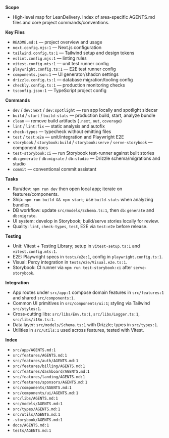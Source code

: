 **Scope**
- High-level map for LeanDelivery. Index of area-specific AGENTS.md files and core project commands/conventions.

**Key Files**
- `README.md:1` — project overview and usage
- `next.config.mjs:1` — Next.js configuration
- `tailwind.config.ts:1` — Tailwind setup and design tokens
- `eslint.config.mjs:1` — linting rules
- `vitest.config.mts:1` — unit test runner config
- `playwright.config.ts:1` — E2E test runner config
- `components.json:1` — UI generator/shadcn settings
- `drizzle.config.ts:1` — database migration/tooling config
- `checkly.config.ts:1` — production monitoring checks
- `tsconfig.json:1` — TypeScript project config

**Commands**
- `dev` / `dev:next` / `dev:spotlight` — run app locally and spotlight sidecar
- `build` / `start` / `build-stats` — production build, start, analyze bundle
- `clean` — remove build artifacts (`.next`, `out`, `coverage`)
- `lint` / `lint:fix` — static analysis and autofix
- `check-types` — typecheck without emitting files
- `test` / `test:e2e` — unit/integration and Playwright E2E
- `storybook` / `storybook:build` / `storybook:serve` / `serve-storybook` — component docs
- `test-storybook:ci` — run Storybook test-runner against built stories
- `db:generate` / `db:migrate` / `db:studio` — Drizzle schema/migrations and studio
- `commit` — conventional commit assistant

**Tasks**
- Run/dev: `npm run dev` then open local app; iterate on features/components.
- Ship: `npm run build && npm start`; use `build-stats` when analyzing bundles.
- DB workflow: update `src/models/Schema.ts:1`, then `db:generate` and `db:migrate`.
- UI system: develop in Storybook; build/serve stories locally for review.
- Quality: `lint`, `check-types`, `test`, E2E via `test:e2e` before release.

**Testing**
- Unit: Vitest + Testing Library; setup in `vitest-setup.ts:1` and `vitest.config.mts:1`.
- E2E: Playwright specs in `tests/e2e:1`, config in `playwright.config.ts:1`.
- Visual: Percy integration in `tests/e2e/Visual.e2e.ts:1`.
- Storybook: CI runner via `npm run test-storybook:ci` after `serve-storybook`.

**Integration**
- App routes under `src/app:1` compose domain features in `src/features:1` and shared `src/components:1`.
- Common UI primitives in `src/components/ui:1`; styling via Tailwind `src/styles:1`.
- Cross-cutting libs: `src/libs/Env.ts:1`, `src/libs/Logger.ts:1`, `src/libs/i18n.ts:1`.
- Data layer: `src/models/Schema.ts:1` with Drizzle; types in `src/types:1`.
- Utilities in `src/utils:1` used across features, tested with Vitest.

**Index**
- `src/app/AGENTS.md:1`
- `src/features/AGENTS.md:1`
- `src/features/auth/AGENTS.md:1`
- `src/features/billing/AGENTS.md:1`
- `src/features/dashboard/AGENTS.md:1`
- `src/features/landing/AGENTS.md:1`
- `src/features/sponsors/AGENTS.md:1`
- `src/components/AGENTS.md:1`
- `src/components/ui/AGENTS.md:1`
- `src/libs/AGENTS.md:1`
- `src/models/AGENTS.md:1`
- `src/types/AGENTS.md:1`
- `src/utils/AGENTS.md:1`
- `.storybook/AGENTS.md:1`
- `docs/AGENTS.md:1`
- `tests/AGENTS.md:1`

